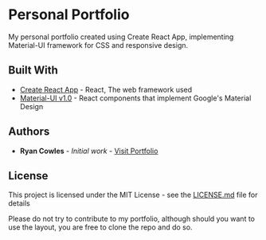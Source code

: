 # Personal Portfolio

My personal portfolio created using Create React App, implementing Material-UI framework for CSS and responsive design.

## Built With

* [Create React App](https://github.com/facebook/create-react-app) - React, The web framework used
* [Material-UI v1.0](https://material-ui-next.com/) - React components that implement Google's Material Design

## Authors

* **Ryan Cowles** - _Initial work_ - [Visit Portfolio](https://rcowles.com)

## License

This project is licensed under the MIT License - see the [LICENSE.md](LICENSE.md) file for details

Please do not try to contribute to my portfolio, although should you want to use the layout, you are free to clone the repo and do so.
